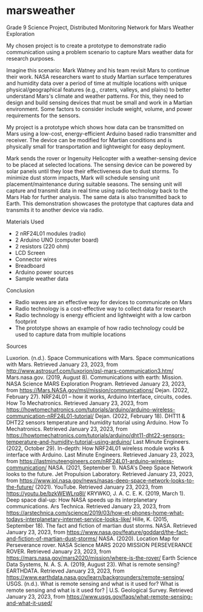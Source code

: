 # marsweather
Grade 9 Science Project, Distributed Monitoring Network for Mars Weather Exploration

My chosen project is to create a prototype to demonstrate radio communication using a problem scenario to capture Mars weather data for research purposes.

Imagine this scenario: Mark Watney and his team revisit Mars to continue their work. NASA researchers want to study Martian surface temperatures and humidity data over a period of time at multiple locations with unique physical/geographical features (e.g., craters, valleys, and plains) to better understand Mars's climate and weather patterns. For this, they need to design and build sensing devices that must be small and work in a Martian environment. Some factors to consider include weight, volume, and power requirements for the sensors. 


My project is a prototype which shows how data can be transmitted on Mars using a low-cost, energy-efficient Arduino based radio transmitter and receiver. The device can be modified for Martian conditions and is physically small for transportation and lightweight for easy deployment.


Mark sends the rover or Ingenuity Helicopter with a weather-sensing device to be placed at selected locations. The sensing device can be powered by solar panels until they lose their effectiveness due to dust storms. To minimize dust storm impacts, Mark will schedule sensing unit placement/maintenance during suitable seasons. The sensing unit will capture and transmit data in real time using radio technology back to the Mars Hab for further analysis. The same data is also transmitted back to Earth. This demonstration showcases the prototype that captures data and transmits it to another device via radio.


Materials Used
- 2 nRF24L01 modules (radio)
- 2 Arduino UNO (computer board)
- 2 resistors (220 ohm)
- LCD Screen
- Connector wires
- Breadboard
- Arduino power sources
- Sample weather data 


Conclusion

- Radio waves are an effective way for devices to communicate on Mars
- Radio technology is a cost-effective way to collect data for research
- Radio technology is energy efficient and lightweight with a low carbon footprint 
- The prototype shows an example of how radio technology could be used to capture data from multiple locations


Sources

Luxorion. (n.d.). Space Communications with Mars. Space communications with Mars. Retrieved January 23, 2023, from http://www.astrosurf.com/luxorion/qsl-mars-communication3.htm/ 
Mars.nasa.gov. (2019, August 8). Communications with earth: Mission. NASA Science MARS Exploration Program. Retrieved January 23, 2023, from https://Mars.NASA.gov/msl/mission/communications/ 
Dejan. (2022, February 27). NRF24L01 – how it works, Arduino Interface, circuits, codes. How To Mechatronics. Retrieved January 23, 2023, from https://howtomechatronics.com/tutorials/arduino/arduino-wireless-communication-nRF24L01-tutorial/
Dejan. (2022, February 18). DHT11 & DHT22 sensors temperature and humidity tutorial using Arduino. How To Mechatronics. Retrieved January 23, 2023, from https://howtomechatronics.com/tutorials/arduino/dht11-dht22-sensors-temperature-and-humidity-tutorial-using-arduino/
Last Minute Engineers. (2022, October 29). In-depth: How NRF24L01 wireless module works & interface with Arduino. Last Minute Engineers. Retrieved January 23, 2023, from https://lastminuteengineers.com/nRF24L01-arduino-wireless-communication/
NASA. (2021, September 1). NASA's Deep Space Network looks to the future. Jet Propulsion Laboratory. Retrieved January 23, 2023, from https://www.jpl.nasa.gov/news/nasas-deep-space-network-looks-to-the-future/ 
(2021). YouTube. Retrieved January 23, 2023, from https://youtu.be/bzkWEWLrq8I/
KRYWKO, J. A. C. E. K. (2019, March 1). Deep space dial-up: How NASA speeds up its interplanetary communications. Ars Technica. Retrieved January 23, 2023, from https://arstechnica.com/science/2019/03/how-et-phones-home-what-todays-interplanetary-internet-service-looks-like/
Hille, K. (2015, September 18). The fact and fiction of martian dust storms. NASA. Retrieved January 23, 2023, from https://www.nasa.gov/feature/goddard/the-fact-and-fiction-of-martian-dust-storms/ 
NASA. (2020). Location Map for Perseverance rover. NASA Science MARS 2020 MISSION PERSEVERANCE ROVER. Retrieved January 23, 2023, from https://mars.nasa.gov/mars2020/mission/where-is-the-rover/ 
Earth Science Data Systems, N. A. S. A. (2019, August 23). What is remote sensing? EARTHDATA. Retrieved January 23, 2023, from https://www.earthdata.nasa.gov/learn/backgrounders/remote-sensing/
USGS. (n.d.). What is remote sensing and what is it used for? What is remote sensing and what is it used for? | U.S. Geological Survey. Retrieved January 23, 2023, from https://www.usgs.gov/faqs/what-remote-sensing-and-what-it-used/
